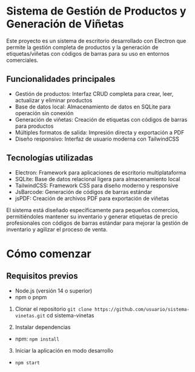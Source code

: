 # Sistema de Gestión de Productos y Generación de Viñetas
Este proyecto es un sistema de escritorio desarrollado con Electron que permite la gestión completa de productos y la generación de etiquetas/viñetas con códigos de barras para su uso en entornos comerciales.

## Funcionalidades principales

- Gestión de productos: Interfaz CRUD completa para crear, leer, actualizar y eliminar productos
- Base de datos local: Almacenamiento de datos en SQLite para operación sin conexión
- Generación de viñetas: Creación de etiquetas con códigos de barras para productos
- Múltiples formatos de salida: Impresión directa y exportación a PDF
- Diseño responsivo: Interfaz de usuario moderna con TailwindCSS

## Tecnologías utilizadas

- Electron: Framework para aplicaciones de escritorio multiplataforma
- SQLite: Base de datos relacional ligera para almacenamiento local
- TailwindCSS: Framework CSS para diseño moderno y responsive
- JsBarcode: Generación de códigos de barras estándar
- jsPDF: Creación de archivos PDF para exportación de viñetas

El sistema está diseñado específicamente para pequeños comercios, permitiéndoles mantener su inventario y generar etiquetas de precio profesionales con códigos de barras estándar para mejorar la gestión de inventario y agilizar el proceso de venta.

# Cómo comenzar

## Requisitos previos

- Node.js (versión 14 o superior)
- npm o pnpm

1. Clonar el repositorio
`git clone https://github.com/usuario/sistema-vinetas.git`
cd sistema-vinetas

2. Instalar dependencias
- npm:
`npm install`

3. Iniciar la aplicación en modo desarrollo
- `npm start`
